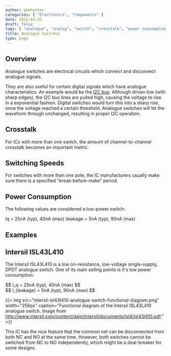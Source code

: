 ```yaml
---
author: gbmhunter
categories: [ "Electronics", "Components" ]
date: 2015-03-25
draft: false
tags: [ "analogue", "analog", "switch", "crosstalk", "power consumption" ]
title: Analogue Switches
type: page
---
```


## Overview

Analogue switches are electrical circuits which connect and disconnect analogue signals.

They are also useful for certain digital signals which have analogue characteristics. An example would be the [I2C bus](/electronics/communication-protocols/i2c-communication-protocol/). Although driven low (with sharp edges), the I2C bus lines are pulled high, causing the voltage to rise in a exponential fashion. Digital switches would turn this into a sharp rise, once the voltage reached a certain threshold. Analogue switches will let the waveform through unchanged, resulting in proper I2C operation.

## Crosstalk

For ICs with more than one switch, the amount of channel-to-channel crosstalk becomes an important metric.

## Switching Speeds

For switches with more than one pole, the IC manufacturers usually make sure there is a specified "break-before-make" period.

## Power Consumption

The following values are considered a low-power switch:

Iq = 25nA (typ), 40nA (max)
Ileakage = 5nA (typ), 90nA (max)

## Examples

## Intersil ISL43L410

The Intersil ISL43L410 is a low on-resistance, low-voltage single-supply, DPDT analogue switch. One of its main selling points is it's low power consumption:

<div>$$ I_q = 25nA (typ), 40nA (max) $$</div>
<div>$$ I_{leakage} = 5nA (typ), 90nA (max) $$</div>

{{< img src="intersil-isl43l410-analogue-switch-functional-diagram.png" width="256px" caption="Functional diagram of the Intersil ISL43L410 analogue switch. Image from http://www.intersil.com/content/dam/Intersil/documents/isl4/isl43l410.pdf."  >}}

This IC has the nice feature that the common net can be disconnected from both NC and NO at the same time. However, both switches cannot be switched from NC to NO independently, which might be a deal-breaker for some designs.
